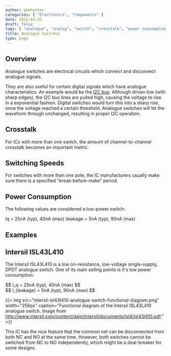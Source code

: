 ```yaml
---
author: gbmhunter
categories: [ "Electronics", "Components" ]
date: 2015-03-25
draft: false
tags: [ "analogue", "analog", "switch", "crosstalk", "power consumption" ]
title: Analogue Switches
type: page
---
```


## Overview

Analogue switches are electrical circuits which connect and disconnect analogue signals.

They are also useful for certain digital signals which have analogue characteristics. An example would be the [I2C bus](/electronics/communication-protocols/i2c-communication-protocol/). Although driven low (with sharp edges), the I2C bus lines are pulled high, causing the voltage to rise in a exponential fashion. Digital switches would turn this into a sharp rise, once the voltage reached a certain threshold. Analogue switches will let the waveform through unchanged, resulting in proper I2C operation.

## Crosstalk

For ICs with more than one switch, the amount of channel-to-channel crosstalk becomes an important metric.

## Switching Speeds

For switches with more than one pole, the IC manufacturers usually make sure there is a specified "break-before-make" period.

## Power Consumption

The following values are considered a low-power switch:

Iq = 25nA (typ), 40nA (max)
Ileakage = 5nA (typ), 90nA (max)

## Examples

## Intersil ISL43L410

The Intersil ISL43L410 is a low on-resistance, low-voltage single-supply, DPDT analogue switch. One of its main selling points is it's low power consumption:

<div>$$ I_q = 25nA (typ), 40nA (max) $$</div>
<div>$$ I_{leakage} = 5nA (typ), 90nA (max) $$</div>

{{< img src="intersil-isl43l410-analogue-switch-functional-diagram.png" width="256px" caption="Functional diagram of the Intersil ISL43L410 analogue switch. Image from http://www.intersil.com/content/dam/Intersil/documents/isl4/isl43l410.pdf."  >}}

This IC has the nice feature that the common net can be disconnected from both NC and NO at the same time. However, both switches cannot be switched from NC to NO independently, which might be a deal-breaker for some designs.
